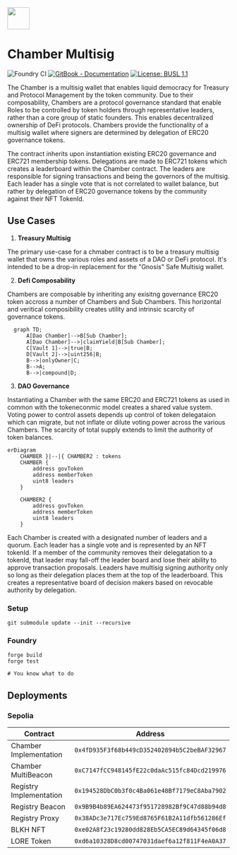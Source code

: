 <img style="{align: right}" src="https://cdn.loreum.org/logos/black.png"  height="50"/>

# Chamber Multisig

![Foundry CI](https://github.com/loreum-org/chamber/actions/workflows/forge.yaml/badge.svg)
[![GitBook - Documentation](https://img.shields.io/badge/GitBook-Documentation-orange?logo=gitbook&logoColor=white)](https://docs.loreum.org/blog)
[![License: BUSL 1.1](https://img.shields.io/badge/License-MIT.svg)](https://github.com/loreum-org/chamber/LICENSE)

The Chamber is a multisig wallet that enables liquid democracy for Treasury and Protocol Management by the token community. Due to their composability, Chambers are a protocol governance standard that enable Roles to be controlled by token holders through representative leaders, rather than a core group of static founders. This enables decentralized ownership of DeFi protocols.
Chambers provide the functionality of a multisig wallet where signers are determined by delegation of ERC20 governance tokens.

The contract inherits upon instantiation existing ERC20 governance and ERC721 membership tokens. Delegations are made to ERC721 tokens which creates a leaderboard within the Chamber contract. The leaders are responsible for signing transactions and being the governors of the multisig. Each leader has a single vote that is not correlated to wallet balance, but rather by delegation of ERC20 governance tokens by the community against their NFT TokenId.

## Use Cases

1. **Treasury Multisig**

The primary use-case for a chmaber contract is to be a treasury multisig wallet that owns the various roles and assets of a DAO or DeFi protocol. It's intended to be a drop-in replacement for the "Gnosis" Safe Multisig wallet.

2. **Defi Composability**

Chambers are composable by inheriting any exisitng governance ERC20 token accross a number of Chambers and Sub Chambers. This horizontal and veritical composibility creates utility and intrinsic scarcity of governance tokens.

```mermaid
  graph TD;
      A[Dao Chamber]-->B[Sub Chamber];
      A[Dao Chamber]-->|claimYield|B[Sub Chamber];
      C[Vault 1]-->|true|B;
      D[Vault 2]-->|uint256|B;
      B-->|onlyOwner|C;
      B-->A;
      B-->|compound|D;
```

3. **DAO Governance**

Instantiating a Chamber with the same ERC20 and ERC721 tokens as used in common with the tokeneconmic model creates a shared value system. Voting power to control assets depends up control of token delegataion which can migrate, but not inflate or dilute voting power across the various Chambers. The scarcity of total supply extends to limit the authority of token balances.

```mermaid
erDiagram
    CHAMBER }|--|{ CHAMBER2 : tokens
    CHAMBER {
        address govToken
        address memberToken
        uint8 leaders
    }

    CHAMBER2 {
        address govToken
        address memberToken
        uint8 leaders
    }
```

Each Chamber is created with a designated number of leaders and a quorum. Each leader has a single vote and is represented by an NFT tokenId. If a member of the community removes their delegatation to a tokenId, that leader may fall-off the leader board and lose their ability to approve transaction proposals. Leaders have multisig signing authority only so long as their delegation places them at the top of the leaderboard. This creates a representative board of decision makers based on revocable authority by delegation.

### Setup

```
git submodule update --init --recursive
```

### Foundry

```
forge build
forge test

# You know what to do
```

## Deployments

### Sepolia

| Contract                    | Address                                      |
|-----------------------------|----------------------------------------------|
| Chamber Implementation      | `0x4fD935F3f68b449cD352402894b5C2beBAF32967` |
| Chamber MultiBeacon         | `0xC7147fCC948145fE22c0daAc515fc84Dcd219976` |
| Registry Implementation     | `0x194528DbC0b3f0c4Ba061e48Bf7179eC8Aba7902` |
| Registry Beacon             | `0x9B9B4b89EA624473f951728982Bf9C47d88b94d8` |
| Registry Proxy              | `0x38ADc3e717Ec759Ed8765F61B2A11dfb561286Ef` |
| BLKH NFT                    | `0xe02A8f23c19280dd828Eb5CA5EC89d64345f06d8` |
| LORE Token                  | `0xd6a10328D8cd00747031daef6a12f811F4eA0A37` |
